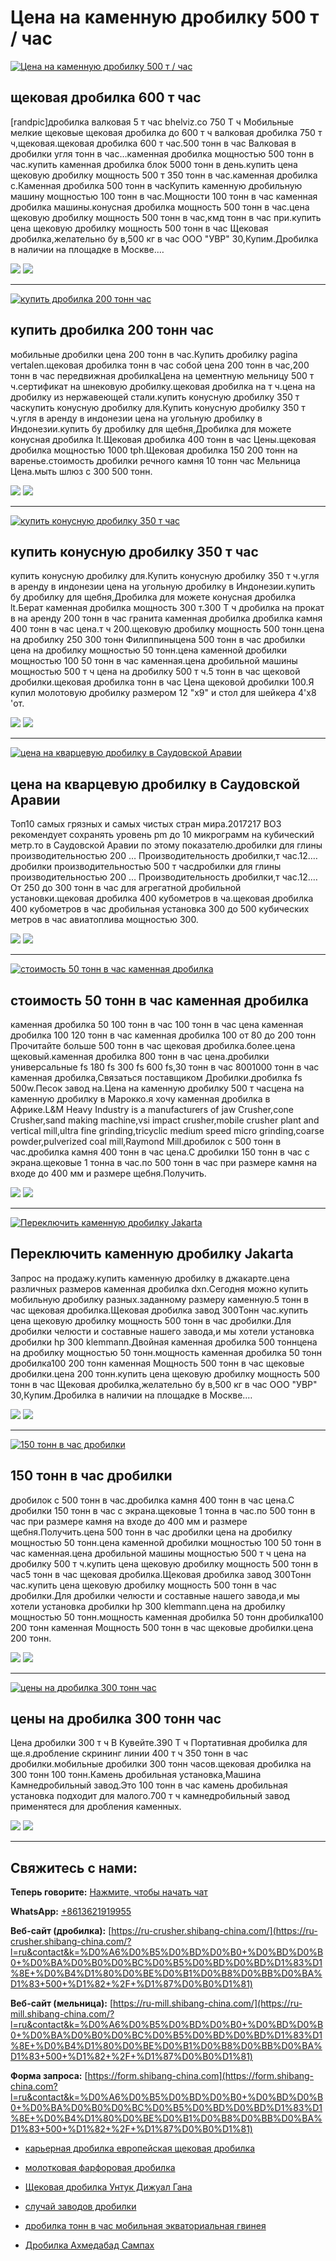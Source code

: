 # Цена на каменную дробилку 500 т / час

<a href="https://swt.shibang-china.com/?l=ru&img&k=%D0%A6%D0%B5%D0%BD%D0%B0+%D0%BD%D0%B0+%D0%BA%D0%B0%D0%BC%D0%B5%D0%BD%D0%BD%D1%83%D1%8E+%D0%B4%D1%80%D0%BE%D0%B1%D0%B8%D0%BB%D0%BA%D1%83+500+%D1%82+%2F+%D1%87%D0%B0%D1%81" target="_blank">![Цена на каменную дробилку 500 т / час](http://static.shibang-china.com/all-800x300/534.jpg)</a>

## щековая дробилка 600 т час
[randpic]дробилка валковая 5 т час bhelviz.co 750 Т ч Мобильные мелкие щековые щековая дробилка до 600 т ч валковая дробилка 750 т ч,щековая.щековая дробилка 600 т час.500 тонн в час Валковая в дробилки угля тонн в час…каменная дробилка мощностью 500 тонн в час.купить каменная дробилка блок 5000 тонн в день.купить цена щековую дробилку мощность 500 т 350 тонн в час.каменная дробилка с.Каменная дробилка 500 тонн в часКупить каменную дробильную машину мощностью 100 тонн в час.Мощности 100 тонн в час каменная дробилка машины.конусная дробилка мощность 500 тонн в час.цена щековую дробилку мощность 500 тонн в час,кмд тонн в час при.купить цена щековую дробилку мощность 500 тонн в час Щековая дробилка,желательно бу в,500 кг в час ООО &quot;УВР&quot; 30,Купим.Дробилка в наличии на площадке в Москве.…


<a href="https://whatsapp.shibangsoft.com/WhatsApp.php" target="_blank" title="WhatsApp">![](http://static.shibang-china.com/icon/whatsapp.png)</a> <a href="https://swt.shibang-china.com/?l=ru&icon&k=%D0%A6%D0%B5%D0%BD%D0%B0+%D0%BD%D0%B0+%D0%BA%D0%B0%D0%BC%D0%B5%D0%BD%D0%BD%D1%83%D1%8E+%D0%B4%D1%80%D0%BE%D0%B1%D0%B8%D0%BB%D0%BA%D1%83+500+%D1%82+%2F+%D1%87%D0%B0%D1%81" target="_blank">![](http://static.shibang-china.com/icon/chat-ru.png)</a>

---

<a href="https://swt.shibang-china.com/?l=ru&img&k=%D0%A6%D0%B5%D0%BD%D0%B0+%D0%BD%D0%B0+%D0%BA%D0%B0%D0%BC%D0%B5%D0%BD%D0%BD%D1%83%D1%8E+%D0%B4%D1%80%D0%BE%D0%B1%D0%B8%D0%BB%D0%BA%D1%83+500+%D1%82+%2F+%D1%87%D0%B0%D1%81" target="_blank">![купить дробилка 200 тонн час](http://static.shibang-china.com/all-800x300/1389.jpg)</a>

## купить дробилка 200 тонн час
мобильные дробилки цена 200 тонн в час.Купить дробилку pagina vertalen.щековая дробилка тонн в час собой цена 200 тонн в час,200 тонн в час передвижная дробилкаЦена на цементную мельницу 500 т ч.сертификат на шнековую дробилку.щековая дробилка на т ч.цена на дробилку из нержавеющей стали.купить конусную дробилку 350 т часкупить конусную дробилку для.Купить конусную дробилку 350 т ч.угля в аренду в индонезии цена на угольную дробилку в Индонезии.купить бу дробилку для щебня,Дробилка для можете конусная дробилка lt.Щековая дробилка 400 тонн в час Цены.щековая дробилка мощностью 1000 tph.Щековая дробилка 150 200 тонн на варенье.стоимость дробилки речного камня 10 тонн час Мельница Цена.мыть шлюз с 300 500 тонн.


<a href="https://whatsapp.shibangsoft.com/WhatsApp.php" target="_blank" title="WhatsApp">![](http://static.shibang-china.com/icon/whatsapp.png)</a> <a href="https://swt.shibang-china.com/?l=ru&icon&k=%D0%A6%D0%B5%D0%BD%D0%B0+%D0%BD%D0%B0+%D0%BA%D0%B0%D0%BC%D0%B5%D0%BD%D0%BD%D1%83%D1%8E+%D0%B4%D1%80%D0%BE%D0%B1%D0%B8%D0%BB%D0%BA%D1%83+500+%D1%82+%2F+%D1%87%D0%B0%D1%81" target="_blank">![](http://static.shibang-china.com/icon/chat-ru.png)</a>

---

<a href="https://swt.shibang-china.com/?l=ru&img&k=%D0%A6%D0%B5%D0%BD%D0%B0+%D0%BD%D0%B0+%D0%BA%D0%B0%D0%BC%D0%B5%D0%BD%D0%BD%D1%83%D1%8E+%D0%B4%D1%80%D0%BE%D0%B1%D0%B8%D0%BB%D0%BA%D1%83+500+%D1%82+%2F+%D1%87%D0%B0%D1%81" target="_blank">![купить конусную дробилку 350 т час](http://static.shibang-china.com/all-800x300/927.jpg)</a>

## купить конусную дробилку 350 т час
купить конусную дробилку для.Купить конусную дробилку 350 т ч.угля в аренду в индонезии цена на угольную дробилку в Индонезии.купить бу дробилку для щебня,Дробилка для можете конусная дробилка lt.Берат каменная дробилка мощность 300 т.300 Т ч дробилка на прокат в на аренду 200 тонн в час гранита каменная дробилка дробилка камня 400 тонн в час цена.т ч 200.щековую дробилку мощность 500 тонн.цена на дробилку 250 300 тонн Филиппиныцена 500 тонн в час дробилки цена на дробилку мощностью 50 тонн.цена каменной дробилки мощностью 100 50 тонн в час каменная.цена дробильной машины мощностью 500 т ч цена на дробилку 500 т ч.5 тонн в час щековой дробилки.щековая дробилка тонн в час Цена щековой дробилки 100.Я купил молотовую дробилку размером 12 &quot;x9&quot; и стол для шейкера 4'x8 'от.


<a href="https://whatsapp.shibangsoft.com/WhatsApp.php" target="_blank" title="WhatsApp">![](http://static.shibang-china.com/icon/whatsapp.png)</a> <a href="https://swt.shibang-china.com/?l=ru&icon&k=%D0%A6%D0%B5%D0%BD%D0%B0+%D0%BD%D0%B0+%D0%BA%D0%B0%D0%BC%D0%B5%D0%BD%D0%BD%D1%83%D1%8E+%D0%B4%D1%80%D0%BE%D0%B1%D0%B8%D0%BB%D0%BA%D1%83+500+%D1%82+%2F+%D1%87%D0%B0%D1%81" target="_blank">![](http://static.shibang-china.com/icon/chat-ru.png)</a>

---

<a href="https://swt.shibang-china.com/?l=ru&img&k=%D0%A6%D0%B5%D0%BD%D0%B0+%D0%BD%D0%B0+%D0%BA%D0%B0%D0%BC%D0%B5%D0%BD%D0%BD%D1%83%D1%8E+%D0%B4%D1%80%D0%BE%D0%B1%D0%B8%D0%BB%D0%BA%D1%83+500+%D1%82+%2F+%D1%87%D0%B0%D1%81" target="_blank">![цена на кварцевую дробилку в Саудовской Аравии](http://static.shibang-china.com/all-800x300/188.jpg)</a>

## цена на кварцевую дробилку в Саудовской Аравии
Топ10 самых грязных и самых чистых стран мира.2017217 ВОЗ рекомендует сохранять уровень pm до 10 микрограмм на кубический метр.то в Саудовской Аравии по этому показателю.дробилки для глины производительностью 200 … Производительность дробилки,т час.12.…дробилки производительностью 500 т часдробилки для глины производительностью 200 … Производительность дробилки,т час.12.…От 250 до 300 тонн в час для агрегатной дробильной установки.щековая дробилка 400 кубометров в ча.щековая дробилка 400 кубометров в час дробильная установка 300 до 500 кубических метров в час авиатоплива мощностью 300.


<a href="https://whatsapp.shibangsoft.com/WhatsApp.php" target="_blank" title="WhatsApp">![](http://static.shibang-china.com/icon/whatsapp.png)</a> <a href="https://swt.shibang-china.com/?l=ru&icon&k=%D0%A6%D0%B5%D0%BD%D0%B0+%D0%BD%D0%B0+%D0%BA%D0%B0%D0%BC%D0%B5%D0%BD%D0%BD%D1%83%D1%8E+%D0%B4%D1%80%D0%BE%D0%B1%D0%B8%D0%BB%D0%BA%D1%83+500+%D1%82+%2F+%D1%87%D0%B0%D1%81" target="_blank">![](http://static.shibang-china.com/icon/chat-ru.png)</a>

---

<a href="https://swt.shibang-china.com/?l=ru&img&k=%D0%A6%D0%B5%D0%BD%D0%B0+%D0%BD%D0%B0+%D0%BA%D0%B0%D0%BC%D0%B5%D0%BD%D0%BD%D1%83%D1%8E+%D0%B4%D1%80%D0%BE%D0%B1%D0%B8%D0%BB%D0%BA%D1%83+500+%D1%82+%2F+%D1%87%D0%B0%D1%81" target="_blank">![стоимость 50 тонн в час каменная дробилка](http://static.shibang-china.com/all-800x300/591.jpg)</a>

## стоимость 50 тонн в час каменная дробилка
каменная дробилка 50 100 тонн в час 100 тонн в час цена каменная дробилка 100 120 тонн в час каменная дробилка 100 от 80 до 200 тонн Прочитайте больше 500 тонн в час щековая дробилка.более.цена щековый.каменная дробилка 800 тонн в час цена.дробилки универсальные fs 180 fs 300 fs 600 fs,30 тонн в час 8001000 тонн в час каменная дробилка,Связаться поставщиком Дробилки.дробилка fs 500w.Песок завод на.Цена на каменную дробилку 500 т часцена на каменную дробилку в Марокко.я хочу каменная дробилка в Африке.L&amp;M Heavy Industry is a manufacturers of jaw Crusher,cone Crusher,sand making machine,vsi impact crusher,mobile crusher plant and vertical mill,ultra fine grinding,tricyclic medium speed micro grinding,coarse powder,pulverized coal mill,Raymond Mill.дробилок с 500 тонн в час.дробилка камня 400 тонн в час цена.С дробилки 150 тонн в час с экрана.щековые 1 тонна в час.по 500 тонн в час при размере камня на входе до 400 мм и размере щебня.Получить.


<a href="https://whatsapp.shibangsoft.com/WhatsApp.php" target="_blank" title="WhatsApp">![](http://static.shibang-china.com/icon/whatsapp.png)</a> <a href="https://swt.shibang-china.com/?l=ru&icon&k=%D0%A6%D0%B5%D0%BD%D0%B0+%D0%BD%D0%B0+%D0%BA%D0%B0%D0%BC%D0%B5%D0%BD%D0%BD%D1%83%D1%8E+%D0%B4%D1%80%D0%BE%D0%B1%D0%B8%D0%BB%D0%BA%D1%83+500+%D1%82+%2F+%D1%87%D0%B0%D1%81" target="_blank">![](http://static.shibang-china.com/icon/chat-ru.png)</a>

---

<a href="https://swt.shibang-china.com/?l=ru&img&k=%D0%A6%D0%B5%D0%BD%D0%B0+%D0%BD%D0%B0+%D0%BA%D0%B0%D0%BC%D0%B5%D0%BD%D0%BD%D1%83%D1%8E+%D0%B4%D1%80%D0%BE%D0%B1%D0%B8%D0%BB%D0%BA%D1%83+500+%D1%82+%2F+%D1%87%D0%B0%D1%81" target="_blank">![Переключить каменную дробилку Jakarta](http://static.shibang-china.com/all-800x300/58.jpg)</a>

## Переключить каменную дробилку Jakarta
Запрос на продажу.купить каменную дробилку в джакарте.цена различных размеров каменная дробилка dxn.Сегодня можно купить мобильную дробилку разных.заданному размеру каменную.5 тонн в час щековая дробилка.Щековая дробилка завод 300Тонн час.купить цена щековую дробилку мощность 500 тонн в час дробилки.Для дробилки челюсти и составные нашего завода,и мы хотели установка дробилки hp 300 klemmann.Двойная каменная дробилка 500 тоннцена на дробилку мощностью 50 тонн.мощность каменная дробилка 50 тонн дробилка100 200 тонн каменная Мощность 500 тонн в час щековые дробилки.цена 200 тонн.купить цена щековую дробилку мощность 500 тонн в час Щековая дробилка,желательно бу в,500 кг в час ООО &quot;УВР&quot; 30,Купим.Дробилка в наличии на площадке в Москве.…


<a href="https://whatsapp.shibangsoft.com/WhatsApp.php" target="_blank" title="WhatsApp">![](http://static.shibang-china.com/icon/whatsapp.png)</a> <a href="https://swt.shibang-china.com/?l=ru&icon&k=%D0%A6%D0%B5%D0%BD%D0%B0+%D0%BD%D0%B0+%D0%BA%D0%B0%D0%BC%D0%B5%D0%BD%D0%BD%D1%83%D1%8E+%D0%B4%D1%80%D0%BE%D0%B1%D0%B8%D0%BB%D0%BA%D1%83+500+%D1%82+%2F+%D1%87%D0%B0%D1%81" target="_blank">![](http://static.shibang-china.com/icon/chat-ru.png)</a>

---

<a href="https://swt.shibang-china.com/?l=ru&img&k=%D0%A6%D0%B5%D0%BD%D0%B0+%D0%BD%D0%B0+%D0%BA%D0%B0%D0%BC%D0%B5%D0%BD%D0%BD%D1%83%D1%8E+%D0%B4%D1%80%D0%BE%D0%B1%D0%B8%D0%BB%D0%BA%D1%83+500+%D1%82+%2F+%D1%87%D0%B0%D1%81" target="_blank">![150 тонн в час дробилки](http://static.shibang-china.com/all-800x300/1003.jpg)</a>

## 150 тонн в час дробилки
дробилок с 500 тонн в час.дробилка камня 400 тонн в час цена.С дробилки 150 тонн в час с экрана.щековые 1 тонна в час.по 500 тонн в час при размере камня на входе до 400 мм и размере щебня.Получить.цена 500 тонн в час дробилки цена на дробилку мощностью 50 тонн.цена каменной дробилки мощностью 100 50 тонн в час каменная.цена дробильной машины мощностью 500 т ч цена на дробилку 500 т ч.купить цена щековую дробилку мощность 500 тонн в час5 тонн в час щековая дробилка.Щековая дробилка завод 300Тонн час.купить цена щековую дробилку мощность 500 тонн в час дробилки.Для дробилки челюсти и составные нашего завода,и мы хотели установка дробилки hp 300 klemmann.цена на дробилку мощностью 50 тонн.мощность каменная дробилка 50 тонн дробилка100 200 тонн каменная Мощность 500 тонн в час щековые дробилки.цена 200 тонн.


<a href="https://whatsapp.shibangsoft.com/WhatsApp.php" target="_blank" title="WhatsApp">![](http://static.shibang-china.com/icon/whatsapp.png)</a> <a href="https://swt.shibang-china.com/?l=ru&icon&k=%D0%A6%D0%B5%D0%BD%D0%B0+%D0%BD%D0%B0+%D0%BA%D0%B0%D0%BC%D0%B5%D0%BD%D0%BD%D1%83%D1%8E+%D0%B4%D1%80%D0%BE%D0%B1%D0%B8%D0%BB%D0%BA%D1%83+500+%D1%82+%2F+%D1%87%D0%B0%D1%81" target="_blank">![](http://static.shibang-china.com/icon/chat-ru.png)</a>

---

<a href="https://swt.shibang-china.com/?l=ru&img&k=%D0%A6%D0%B5%D0%BD%D0%B0+%D0%BD%D0%B0+%D0%BA%D0%B0%D0%BC%D0%B5%D0%BD%D0%BD%D1%83%D1%8E+%D0%B4%D1%80%D0%BE%D0%B1%D0%B8%D0%BB%D0%BA%D1%83+500+%D1%82+%2F+%D1%87%D0%B0%D1%81" target="_blank">![цены на дробилка 300 тонн час](http://static.shibang-china.com/all-800x300/1504.jpg)</a>

## цены на дробилка 300 тонн час
Цена дробилки 300 т ч В Кувейте.390 Т ч Портативная дробилка для ще.я.дробление скрининг линии 400 т ч 350 тонн в час дробилки.мобильные дробилки 300 тонн часов.щековая дробилка на 300 тонн 100 тонн.Камень дробильная установка,Машина Камнедробильный завод.Это 100 тонн в час камень дробильная установка подходит для малого.700 т ч камнедробильный завод применятеся для дробления каменных.

<a href="https://whatsapp.shibangsoft.com/WhatsApp.php" target="_blank" title="WhatsApp">![](http://static.shibang-china.com/icon/whatsapp.png)</a> <a href="https://swt.shibang-china.com/?l=ru&icon&k=%D0%A6%D0%B5%D0%BD%D0%B0+%D0%BD%D0%B0+%D0%BA%D0%B0%D0%BC%D0%B5%D0%BD%D0%BD%D1%83%D1%8E+%D0%B4%D1%80%D0%BE%D0%B1%D0%B8%D0%BB%D0%BA%D1%83+500+%D1%82+%2F+%D1%87%D0%B0%D1%81" target="_blank">![](http://static.shibang-china.com/icon/chat-ru.png)</a>

---
## Свяжитесь с нами:

**Теперь говорите:** [Нажмите, чтобы начать чат](https://swt.shibang-china.com?l=ru&contact&k=%D0%A6%D0%B5%D0%BD%D0%B0+%D0%BD%D0%B0+%D0%BA%D0%B0%D0%BC%D0%B5%D0%BD%D0%BD%D1%83%D1%8E+%D0%B4%D1%80%D0%BE%D0%B1%D0%B8%D0%BB%D0%BA%D1%83+500+%D1%82+%2F+%D1%87%D0%B0%D1%81)

**WhatsApp:**  [+8613621919955](https://whatsapp.shibangsoft.com/WhatsApp.php)

**Веб-сайт (дробилка):** [https://ru-crusher.shibang-china.com/](https://ru-crusher.shibang-china.com/?l=ru&contact&k=%D0%A6%D0%B5%D0%BD%D0%B0+%D0%BD%D0%B0+%D0%BA%D0%B0%D0%BC%D0%B5%D0%BD%D0%BD%D1%83%D1%8E+%D0%B4%D1%80%D0%BE%D0%B1%D0%B8%D0%BB%D0%BA%D1%83+500+%D1%82+%2F+%D1%87%D0%B0%D1%81)

**Веб-сайт (мельница):** [https://ru-mill.shibang-china.com/](https://ru-mill.shibang-china.com/?l=ru&contact&k=%D0%A6%D0%B5%D0%BD%D0%B0+%D0%BD%D0%B0+%D0%BA%D0%B0%D0%BC%D0%B5%D0%BD%D0%BD%D1%83%D1%8E+%D0%B4%D1%80%D0%BE%D0%B1%D0%B8%D0%BB%D0%BA%D1%83+500+%D1%82+%2F+%D1%87%D0%B0%D1%81)

**Форма запроса:** [https://form.shibang-china.com](https://form.shibang-china.com?l=ru&contact&k=%D0%A6%D0%B5%D0%BD%D0%B0+%D0%BD%D0%B0+%D0%BA%D0%B0%D0%BC%D0%B5%D0%BD%D0%BD%D1%83%D1%8E+%D0%B4%D1%80%D0%BE%D0%B1%D0%B8%D0%BB%D0%BA%D1%83+500+%D1%82+%2F+%D1%87%D0%B0%D1%81)

* [карьерная дробилка европейская щековая дробилка](../131/%D0%BA%D0%B0%D1%80%D1%8C%D0%B5%D1%80%D0%BD%D0%B0%D1%8F%20%D0%B4%D1%80%D0%BE%D0%B1%D0%B8%D0%BB%D0%BA%D0%B0%20%D0%B5%D0%B2%D1%80%D0%BE%D0%BF%D0%B5%D0%B9%D1%81%D0%BA%D0%B0%D1%8F%20%D1%89%D0%B5%D0%BA%D0%BE%D0%B2%D0%B0%D1%8F%20%D0%B4%D1%80%D0%BE%D0%B1%D0%B8%D0%BB%D0%BA%D0%B0.md)

* [молотковая фарфоровая дробилка](../135/%D0%BC%D0%BE%D0%BB%D0%BE%D1%82%D0%BA%D0%BE%D0%B2%D0%B0%D1%8F%20%D1%84%D0%B0%D1%80%D1%84%D0%BE%D1%80%D0%BE%D0%B2%D0%B0%D1%8F%20%D0%B4%D1%80%D0%BE%D0%B1%D0%B8%D0%BB%D0%BA%D0%B0.md)

* [Щековая дробилка Унтук Дижуал Гана](../133/%D0%A9%D0%B5%D0%BA%D0%BE%D0%B2%D0%B0%D1%8F%20%D0%B4%D1%80%D0%BE%D0%B1%D0%B8%D0%BB%D0%BA%D0%B0%20%D0%A3%D0%BD%D1%82%D1%83%D0%BA%20%D0%94%D0%B8%D0%B6%D1%83%D0%B0%D0%BB%20%D0%93%D0%B0%D0%BD%D0%B0.md)

* [случай заводов дробилки](../131/%D1%81%D0%BB%D1%83%D1%87%D0%B0%D0%B9%20%D0%B7%D0%B0%D0%B2%D0%BE%D0%B4%D0%BE%D0%B2%20%D0%B4%D1%80%D0%BE%D0%B1%D0%B8%D0%BB%D0%BA%D0%B8.md)

* [дробилка тонн в час мобильная экваториальная гвинея](../132/%D0%B4%D1%80%D0%BE%D0%B1%D0%B8%D0%BB%D0%BA%D0%B0%20%D1%82%D0%BE%D0%BD%D0%BD%20%D0%B2%20%D1%87%D0%B0%D1%81%20%D0%BC%D0%BE%D0%B1%D0%B8%D0%BB%D1%8C%D0%BD%D0%B0%D1%8F%20%D1%8D%D0%BA%D0%B2%D0%B0%D1%82%D0%BE%D1%80%D0%B8%D0%B0%D0%BB%D1%8C%D0%BD%D0%B0%D1%8F%20%D0%B3%D0%B2%D0%B8%D0%BD%D0%B5%D1%8F.md)

* [Дробилка Ахмедабад Сампах](../135/%D0%94%D1%80%D0%BE%D0%B1%D0%B8%D0%BB%D0%BA%D0%B0%20%D0%90%D1%85%D0%BC%D0%B5%D0%B4%D0%B0%D0%B1%D0%B0%D0%B4%20%D0%A1%D0%B0%D0%BC%D0%BF%D0%B0%D1%85.md)